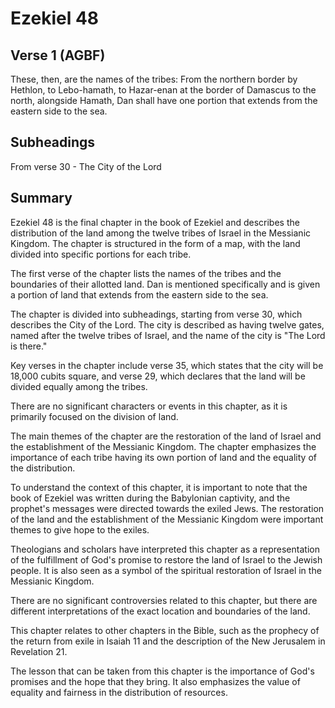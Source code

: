 # Ezekiel 48

## Verse 1 (AGBF)

These, then, are the names of the tribes: From the northern border by Hethlon, to Lebo-hamath, to Hazar-enan at the border of Damascus to the north, alongside Hamath, Dan shall have one portion that extends from the eastern side to the sea.

## Subheadings

From verse 30 - The City of the Lord

## Summary

Ezekiel 48 is the final chapter in the book of Ezekiel and describes the distribution of the land among the twelve tribes of Israel in the Messianic Kingdom. The chapter is structured in the form of a map, with the land divided into specific portions for each tribe.

The first verse of the chapter lists the names of the tribes and the boundaries of their allotted land. Dan is mentioned specifically and is given a portion of land that extends from the eastern side to the sea.

The chapter is divided into subheadings, starting from verse 30, which describes the City of the Lord. The city is described as having twelve gates, named after the twelve tribes of Israel, and the name of the city is "The Lord is there."

Key verses in the chapter include verse 35, which states that the city will be 18,000 cubits square, and verse 29, which declares that the land will be divided equally among the tribes.

There are no significant characters or events in this chapter, as it is primarily focused on the division of land.

The main themes of the chapter are the restoration of the land of Israel and the establishment of the Messianic Kingdom. The chapter emphasizes the importance of each tribe having its own portion of land and the equality of the distribution.

To understand the context of this chapter, it is important to note that the book of Ezekiel was written during the Babylonian captivity, and the prophet's messages were directed towards the exiled Jews. The restoration of the land and the establishment of the Messianic Kingdom were important themes to give hope to the exiles.

Theologians and scholars have interpreted this chapter as a representation of the fulfillment of God's promise to restore the land of Israel to the Jewish people. It is also seen as a symbol of the spiritual restoration of Israel in the Messianic Kingdom.

There are no significant controversies related to this chapter, but there are different interpretations of the exact location and boundaries of the land.

This chapter relates to other chapters in the Bible, such as the prophecy of the return from exile in Isaiah 11 and the description of the New Jerusalem in Revelation 21.

The lesson that can be taken from this chapter is the importance of God's promises and the hope that they bring. It also emphasizes the value of equality and fairness in the distribution of resources.